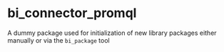 # bi_connector_promql

A dummy package used for initialization of new library packages
either manually or via the `bi_package` tool
